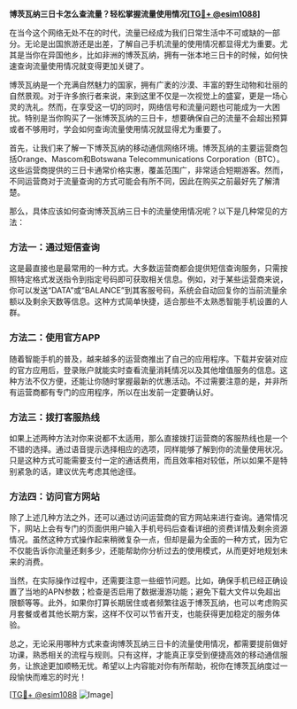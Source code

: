 **博茨瓦纳三日卡怎么查流量？轻松掌握流量使用情况[[TG💪+ @esim1088](https://t.me/s/esim1088)]**

在当今这个网络无处不在的时代，流量已经成为我们日常生活中不可或缺的一部分。无论是出国旅游还是出差，了解自己手机流量的使用情况都显得尤为重要。尤其是当你在异国他乡，比如非洲的博茨瓦纳，拥有一张本地三日卡的时候，如何快速查询流量使用情况就变得更加关键了。

博茨瓦纳是一个充满自然魅力的国家，拥有广袤的沙漠、丰富的野生动物和壮丽的自然景观。对于许多旅行者来说，来到这里不仅是一次视觉上的盛宴，更是一场心灵的洗礼。然而，在享受这一切的同时，网络信号和流量问题也可能成为一大困扰。特别是当你购买了一张博茨瓦纳的三日卡，想要确保自己的流量不会超出预算或者不够用时，学会如何查询流量使用情况就显得尤为重要了。

首先，让我们来了解一下博茨瓦纳的移动通信网络环境。博茨瓦纳的主要运营商包括Orange、Mascom和Botswana Telecommunications Corporation（BTC）。这些运营商提供的三日卡通常价格实惠，覆盖范围广，非常适合短期游客。然而，不同运营商对于流量查询的方式可能会有所不同，因此在购买之前最好先了解清楚。

那么，具体应该如何查询博茨瓦纳三日卡的流量使用情况呢？以下是几种常见的方法：

### 方法一：通过短信查询

这是最直接也是最常用的一种方式。大多数运营商都会提供短信查询服务，只需按照特定格式发送指令到指定号码即可获取相关信息。例如，对于某些运营商来说，你可以发送“DATA”或“BALANCE”到其客服号码，系统会自动回复你的当前流量余额以及剩余天数等信息。这种方式简单快捷，适合那些不太熟悉智能手机设置的人群。

### 方法二：使用官方APP

随着智能手机的普及，越来越多的运营商推出了自己的应用程序。下载并安装对应的官方应用后，登录账户就能实时查看流量消耗情况以及其他增值服务的信息。这种方法不仅方便，还能让你随时掌握最新的优惠活动。不过需要注意的是，并非所有运营商都有专门的应用程序，所以在出发前一定要确认好。

### 方法三：拨打客服热线

如果上述两种方法对你来说都不太适用，那么直接拨打运营商的客服热线也是一个不错的选择。通过语音提示选择相应的选项，同样能够了解到你的流量使用状况。只是这种方式可能需要支付一定的通话费用，而且效率相对较低，所以如果不是特别紧急的话，建议优先考虑其他途径。

### 方法四：访问官方网站

除了上述几种方法之外，还可以通过访问运营商的官方网站来进行查询。通常情况下，网站上会有专门的页面供用户输入手机号码后查看详细的资费详情及剩余资源情况。虽然这种方式操作起来稍微复杂一点，但却是最为全面的一种方式，因为它不仅能告诉你流量还剩多少，还能帮助你分析过去的使用模式，从而更好地规划未来的消费。

当然，在实际操作过程中，还需要注意一些细节问题。比如，确保手机已经正确设置了当地的APN参数；检查是否启用了数据漫游功能；避免下载大文件以免超出限额等等。此外，如果你打算长期居住或者频繁往返于博茨瓦纳，也可以考虑购买月套餐或者其他长期方案，这样不仅可以节省开支，也能获得更加稳定的服务体验。

总之，无论采用哪种方式来查询博茨瓦纳三日卡的流量使用情况，都需要提前做好功课，熟悉相关的流程与规则。只有这样，才能真正享受到便捷高效的移动通信服务，让旅途更加顺畅无忧。希望以上内容能对你有所帮助，祝你在博茨瓦纳度过一段愉快而难忘的时光！

[[TG💪+ @esim1088](https://t.me/s/esim1088) ![Image](https://i.postimg.cc/4NQfJmqS/Snipaste-2025-05-13-00-14-12.png)]